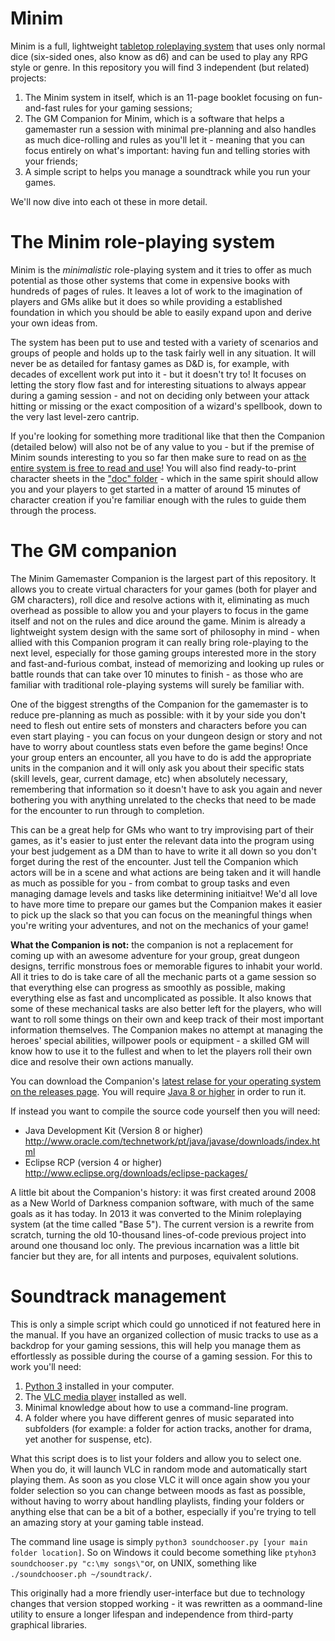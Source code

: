 # Minim

Minim is a full, lightweight [tabletop roleplaying system](https://en.wikipedia.org/wiki/Tabletop_role-playing_game) that uses only normal dice (six-sided ones, also know as d6) and can be used to play any RPG style or genre. In this repository you will find 3 independent (but related) projects:

1. The Minim system in itself, which is an 11-page booklet focusing on fun-and-fast rules for your gaming sessions;
2. The GM Companion for Minim, which is a software that helps a gamemaster run a session with minimal pre-planning and also handles as much dice-rolling and rules as you'll let it - meaning that you can focus entirely on what's important: having fun and telling stories with your friends;
3. A simple script to helps you manage a soundtrack while you run your games.

We'll now dive into each ot these in more detail.

# The Minim role-playing system

Minim is the *minimalistic* role-playing system and it tries to offer as much potential as those other systems that come in expensive books with hundreds of pages of rules. It leaves a lot of work to the imagination of players and GMs alike but it does so while providing a established foundation in which you should be able to easily expand upon and derive your own ideas from.

The system has been put to use and tested with a variety of scenarios and groups of people and holds up to the task fairly well in any situation. It will never be as detailed for fantasy games as D&D is, for example, with decades of excellent work put into it - but it doesn't try to! It focuses on letting the story flow fast and for interesting situations to always appear during a gaming session - and not on deciding only between your attack hitting or missing or the exact composition of a wizard's spellbook, down to the very last level-zero cantrip.

If you're looking for something more traditional like that then the Companion (detailed below) will also not be of any value to you - but if the premise of Minim sounds interesting to you so far then make sure to read on as [the entire system is free to read  and use](https://github.com/tukkek/minim/raw/master/doc/minim.pdf)! You will also find ready-to-print character sheets in the ["doc" folder](https://github.com/tukkek/minim/tree/master/doc) - which in the same spirit should allow you and your players to get started in a matter of around 15 minutes of character creation if you're familiar enough with the rules to guide them through the process.

# The GM companion

The Minim Gamemaster Companion is the largest part of this repository. It allows you to create virtual characters for your games (both for player and GM characters), roll dice and resolve actions with it, eliminating as much overhead as possible to allow you and your players to focus in the game itself and not on the rules and dice around the game. Minim is already a lightweight system design with the same sort of philosophy in mind - when allied with this Companion program it can really bring role-playing to the next level, especially for those gaming groups interested more in the story and fast-and-furious combat, instead of memorizing and looking up rules or battle rounds that can take over 10 minutes to finish - as those who are familiar with traditional role-playing systems will surely be familiar with.

One of the biggest strengths of the Companion for the gamemaster is to reduce pre-planning as much as possible: with it by your side you don't need to flesh out entire sets of monsters and characters before you can even start playing - you can focus on your dungeon design or story and not have to worry about countless stats even before the game begins! Once your group enters an encounter, all you have to do is add the appropriate units in the companion and it will only ask you about their specific stats (skill levels, gear, current damage, etc) when absolutely necessary, remembering that information so it doesn't have to ask you again and never bothering you with anything unrelated to the checks that need to be made for the encounter to run through to completion. 

This can be a great help for GMs who want to try improvising part of their games, as it's easier to just enter the relevant data into the program using your best judgement as a DM than to have to write it all down so you don't forget during the rest of the encounter. Just tell the Companion which actors will be in a scene and what actions are being taken and it will handle as much as possible for you - from combat to group tasks and even managing damage levels and tasks like determining initiaitve! We'd all love to have more time to prepare our games but the Companion makes it easier to pick up the slack so that you can focus on the meaningful things when you're writing your adventures, and not on the mechanics of your game!

**What the Companion is not:** the companion is not a replacement for coming up with an awesome adventure for your group, great dungeon designs, terrific monstrous foes or memorable figures to inhabit your world. All it tries to do is take care of all the mechanic parts ot a game session so that everything else can progress as smoothly as possible, making everything else as fast and uncomplicated as possible. It also knows that some of these mechanical tasks are also better left for the players, who will want to roll some things on their own and keep track of their most important information themselves. The Companion makes no attempt at managing the heroes' special abilities, willpower pools or equipment - a skilled GM will know how to use it to the fullest and when to let the players roll their own dice and resolve their own actions manually.

You can download the Companion's [latest relase for your operating system on the releases page](https://github.com/tukkek/minim/releases). You will require [Java 8 or higher](https://java.com/inc/BrowserRedirect1.jsp?locale=en) in order to run it.

If instead you want to compile the source code yourself then you will need:

* Java Development Kit (Version 8 or higher) http://www.oracle.com/technetwork/pt/java/javase/downloads/index.html
* Eclipse RCP (version 4 or higher) http://www.eclipse.org/downloads/eclipse-packages/

A little bit about the Companion's history: it was first created around 2008 as a New World of Darkness companion software, with much of the same goals as it has today. In 2013 it was converted to the Minim roleplaying system (at the time called "Base 5"). The current version is a rewrite from scratch, turning the old 10-thousand lines-of-code previous project into around one thousand loc only. The previous incarnation was a little bit fancier but they are, for all intents and purposes, equivalent solutions.

# Soundtrack management

This is only a simple script which could go unnoticed if not featured here in the manual. If you have an organized collection of music tracks to use as a backdrop for your gaming sessions, this will help you manage them as effortlessly as possible during the course of a gaming session. For this to work you'll need:

1. [Python 3](https://www.python.org/downloads/) installed in your computer.
2. The [VLC media player](https://www.videolan.org/vlc/) installed as well.
3. Minimal knowledge about how to use a command-line program.
4. A folder where you have different genres of music separated into subfolders (for example: a folder for action tracks, another for drama, yet another for suspense, etc).

What this script does is to list your folders and allow you to select one. When you do, it will launch VLC in random mode and automatically start playing them. As soon as you close VLC it will once again show you your folder selection so you can change between moods as fast as possible, without having to worry about handling playlists, finding your folders or anything else that can be a bit of a bother, especially if you're trying to tell an amazing story at your gaming table instead.

The command line usage is simply `python3 soundchooser.py [your main folder location]`. So on Windows it could become something like `ptyhon3 soundchooser.py "c:\my songs\"`or, on UNIX, something like `./soundchooser.ph ~/soundtrack/`.

This originally had a more friendly user-interface but due to technology changes that version stopped working - it was rewritten as a oommand-line utility to ensure a longer lifespan and independence from third-party graphical libraries.
